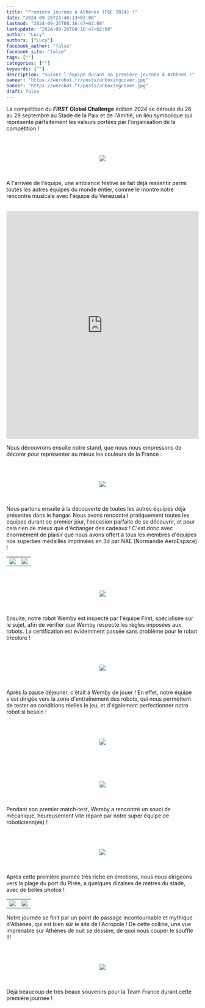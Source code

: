 ```yaml
---
title: "Première journée à Athènes (FGC 2024) !"
date: "2024-09-25T23:46:13+02:00"
lastmod: "2024-09-26T08:16:47+02:00"
lastupdate: "2024-09-26T08:16:47+02:00"
author: "Lucy"
authors: ["Lucy"]
facebook_author: "false"
facebook_site: "false"
tags: [""]
categories: [""]
keywords: [""]
description: "Suivez l'équipe durant sa première journée à Athènes !"
baneer: "https://werobot.fr/posts/unboxingcover.jpg"
banner: "https://werobot.fr/posts/unboxingcover.jpg"
draft: false
---
```

La compétition du ***FIRST*** **Global Challenge** édition 2024 se déroule du 26 au 29 septembre au Stade de la Paix et de l'Amitié, un lieu symbolique qui représente parfaitement les valeurs portées par l'organisation de la compétition !

<br><br>
<center>
<img src="https://werobot.fr/posts/stadium.jpg">
</center>
<br><br>

A l'arrivée de l'équipe, une ambiance festive se fait déjà ressentir parmi toutes les autres équipes du monde entier, comme le montre notre rencontre musicale avec l'équipe du Venezuela !

<br>
<iframe class="youtube-player" width="100%" height="597" src="https://youtube.com/embed/NVu7DVMlx-o?
version=3&amp;rel=1&amp;showsearch=0&amp;showinfo=1&amp;iv_load_policy=1&amp;fs=1&amp;hl=fr-FR&amp;autohide=2&amp;wmode=transparent" allowfullscreen="true" style="border:0;" sandbox="allow-scripts allow-same-origin allow-popups allow-presentation allow-popups-to-escape-sandbox"></iframe>


Nous découvrons ensuite notre stand, que nous nous empressons de décorer pour représenter au mieux les couleurs de la France : 


<br><br>
<center>
<div style="width: 100%">
<img src="https://werobot.fr/posts/stand.jpg">
</div>
</center>
<br><br>




Nous partons ensuite à la découverte de toutes les autres équipes déjà présentes dans le hangar. Nous avons rencontré pratiquement toutes les equipes durant ce premier jour, l'occasion parfaite de se découvrir, et pour cela rien de mieux que d'échanger des cadeaux ! C'est donc avec énormément de plaisir que nous avons offert à tous les membres d'équipes nos superbes médailles imprimées en 3d par NAE (Normandie AeroEspace) !



<center>
    <table>
        <tr>
            <td><img src="https://werobot.fr/posts/medal.jpg"></td>
            <td><img src="https://werobot.fr/posts/pierremed.jpg"></td>
	</tr>
    </table>
</center>

<br><br>
<center>
<div style="width: 100%">
<img src="https://werobot.fr/posts/switzerland.jpg">
</div>
</center>
<br><br>




Ensuite, notre robot Wemby est inspecté par l'équipe First, spécialisée sur le sujet, afin de vérifier que Wemby respecte les règles imposées aux robots.
La certification est évidemment passée sans problème pour le robot tricolore ! 


<br><br>
<center>
<div style="width: 100%">
<img src="https://werobot.fr/posts/inspectionj.jpg">
</div>
</center>
<br><br>



Après la pause déjeuner, c'était à Wemby de jouer ! En effet, notre équipe s'est dirigée vers la zone d'entraînement des robots, qui nous permettent de tester en conditions réelles le jeu, et d'également perfectionner notre robot si besoin ! 

<br><br>
<center>
<div style="width: 100%">
<img src="https://werobot.fr/posts/couloir.jpg">
</div>
</center>
<br><br>


<br><br>
<center>
<div style="width: 100%">
<img src="https://werobot.fr/posts/terrain.jpg">
</div>
</center>
<br><br>


Pendant son premier match-test, Wemby a rencontré un souci de mécanique, heureusement vite réparé par notre super équipe de roboticienn(es) !


<br><br>
<center>
<div style="width: 100%">
<img src="https://werobot.fr/posts/reparation.jpg">
</div>
</center>
<br><br>

Après cette première journée très riche en émotions, nous nous dirigeons vers la plage du port du Pirée, a quelques dizaines de mètres du stade, avec de belles photos !


<center>
    <table>
        <tr>
            <td><img src="https://werobot.fr/posts/sea.jpg"></td>
            <td><img src="https://werobot.fr/posts/seagrp.jpg"></td>
	</tr>
    </table>
</center>

Notre journée se finit par un point de passage incontournable et mythique d'Athènes, qui est bien sûr le site de l'Acropole ! De cette colline, une vue imprenable sur Athènes de nuit se dessine, de quoi nous couper le souffle !!!

<br><br>
<center>
<div style="width: 100%">
<img src="https://werobot.fr/posts/acropolis.jpg">
</div>
</center>
<br><br>

Déjà beaucoup de très beaux souvenirs pour la Team France durant cette première journée !


